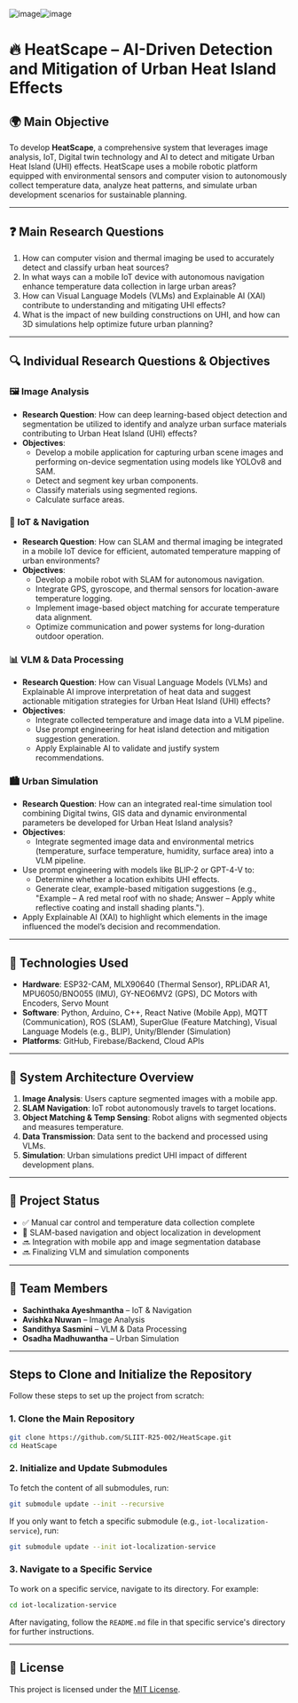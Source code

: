 ![image](https://github.com/user-attachments/assets/44e65a6f-c6f4-46aa-9c26-2862e91a6404)![image](https://github.com/user-attachments/assets/087c06c3-9b3b-4a12-8574-8d813e487665)
# 🔥 HeatScape – AI-Driven Detection and Mitigation of Urban Heat Island Effects

## 🌍 Main Objective
To develop **HeatScape**, a comprehensive system that leverages image analysis, IoT, Digital twin technology and AI to detect and mitigate Urban Heat Island (UHI) effects. HeatScape uses a mobile robotic platform equipped with environmental sensors and computer vision to autonomously collect temperature data, analyze heat patterns, and simulate urban development scenarios for sustainable planning.

---

## ❓ Main Research Questions
1. How can computer vision and thermal imaging be used to accurately detect and classify urban heat sources?
2. In what ways can a mobile IoT device with autonomous navigation enhance temperature data collection in large urban areas?
3. How can Visual Language Models (VLMs) and Explainable AI (XAI) contribute to understanding and mitigating UHI effects?
4. What is the impact of new building constructions on UHI, and how can 3D simulations help optimize future urban planning?

---

## 🔍 Individual Research Questions & Objectives

### 🖼️ Image Analysis
- **Research Question**: How can deep learning-based object detection and segmentation be utilized to identify and analyze urban surface materials contributing to Urban Heat Island (UHI) effects?
- **Objectives**:
  - Develop a mobile application for capturing urban scene images and performing on-device segmentation using models like YOLOv8 and SAM.
  - Detect and segment key urban components.
  - Classify materials using segmented regions.
  - Calculate surface areas.


### 🔧 IoT & Navigation
- **Research Question**: How can SLAM and thermal imaging be integrated in a mobile IoT device for efficient, automated temperature mapping of urban environments?
- **Objectives**:
  - Develop a mobile robot with SLAM for autonomous navigation.
  - Integrate GPS, gyroscope, and thermal sensors for location-aware temperature logging.
  - Implement image-based object matching for accurate temperature data alignment.
  - Optimize communication and power systems for long-duration outdoor operation.

### 📊 VLM & Data Processing
- **Research Question**: How can Visual Language Models (VLMs) and Explainable AI improve interpretation of heat data and suggest actionable mitigation strategies for Urban Heat Island (UHI) effects?
- **Objectives**:
  - Integrate collected temperature and image data into a VLM pipeline.
  - Use prompt engineering for heat island detection and mitigation suggestion generation.
  - Apply Explainable AI to validate and justify system recommendations.

### 🏙️ Urban Simulation
- **Research Question**: How can an integrated real-time simulation tool combining Digital twins, GIS data and dynamic environmental parameters be developed for Urban Heat Island analysis?
- **Objectives**:
  - Integrate segmented image data and environmental metrics (temperature, surface temperature, humidity, surface area) into a VLM pipeline.
- Use prompt engineering with models like BLIP-2 or GPT-4-V to:
  - Determine whether a location exhibits UHI effects.
  - Generate clear, example-based mitigation suggestions (e.g., "Example – A red metal roof with no shade; Answer – Apply white reflective coating and install shading plants.").
- Apply Explainable AI (XAI) to highlight which elements in the image influenced the model’s decision and recommendation.

---

## 🔩 Technologies Used
- **Hardware**: ESP32-CAM, MLX90640 (Thermal Sensor), RPLiDAR A1, MPU6050/BNO055 (IMU), GY-NEO6MV2 (GPS), DC Motors with Encoders, Servo Mount
- **Software**: Python, Arduino, C++, React Native (Mobile App), MQTT (Communication), ROS (SLAM), SuperGlue (Feature Matching), Visual Language Models (e.g., BLIP), Unity/Blender (Simulation)
- **Platforms**: GitHub, Firebase/Backend, Cloud APIs

---

## 🧭 System Architecture Overview
1. **Image Analysis**: Users capture segmented images with a mobile app.
2. **SLAM Navigation**: IoT robot autonomously travels to target locations.
3. **Object Matching & Temp Sensing**: Robot aligns with segmented objects and measures temperature.
4. **Data Transmission**: Data sent to the backend and processed using VLMs.
5. **Simulation**: Urban simulations predict UHI impact of different development plans.

---

## 🚀 Project Status
- ✅ Manual car control and temperature data collection complete
- 🔄 SLAM-based navigation and object localization in development
- 🔜 Integration with mobile app and image segmentation database
- 🔜 Finalizing VLM and simulation components

---

## 👥 Team Members
- **Sachinthaka Ayeshmantha** – IoT & Navigation
- **Avishka Nuwan** – Image Analysis
- **Sandithya Sasmini** – VLM & Data Processing
- **Osadha Madhuwantha** – Urban Simulation

---

## Steps to Clone and Initialize the Repository

Follow these steps to set up the project from scratch:

### 1. Clone the Main Repository
```bash
git clone https://github.com/SLIIT-R25-002/HeatScape.git
cd HeatScape
```

### 2. Initialize and Update Submodules
To fetch the content of all submodules, run:
```bash
git submodule update --init --recursive
```

If you only want to fetch a specific submodule (e.g., `iot-localization-service`), run:
```bash
git submodule update --init iot-localization-service
```

### 3. Navigate to a Specific Service
To work on a specific service, navigate to its directory. For example:
```bash
cd iot-localization-service
```

After navigating, follow the `README.md` file in that specific service's directory for further instructions.

---

## 📄 License
This project is licensed under the [MIT License](LICENSE).
